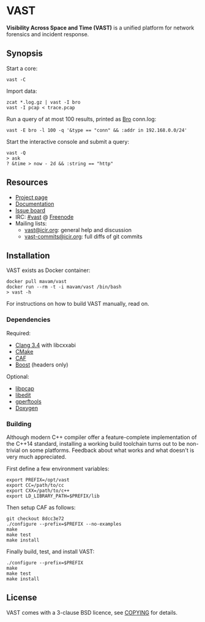 # VAST

**Visibility Across Space and Time (VAST)** is a unified platform for network
forensics and incident response.

## Synopsis

Start a core:

    vast -C

Import data:

    zcat *.log.gz | vast -I bro
    vast -I pcap < trace.pcap

Run a query of at most 100 results, printed as [Bro](http://www.bro.org)
conn.log:

    vast -E bro -l 100 -q '&type == "conn" && :addr in 192.168.0.0/24'

Start the interactive console and submit a query:

    vast -Q
    > ask
    ? &time > now - 2d && :string == "http"

## Resources

- [Project page](http://www.icir.org/vast)
- [Documentation](https://github.com/mavam/vast/wiki)
- [Issue board](https://waffle.io/mavam/vast)
- IRC: [#vast](http://webchat.freenode.net/?channels=vast) @
  [Freenode](https://freenode.net)
- Mailing lists:
    - [vast@icir.org][vast]: general help and discussion
    - [vast-commits@icir.org][vast-commits]: full diffs of git commits

[vast]: http://mailman.icsi.berkeley.edu/mailman/listinfo/vast
[vast-commits]: http://mailman.icsi.berkeley.edu/mailman/listinfo/vast-commits

## Installation

VAST exists as Docker container:

    docker pull mavam/vast
    docker run --rm -t -i mavam/vast /bin/bash
    > vast -h

For instructions on how to build VAST manually, read on.

### Dependencies

Required:

- [Clang 3.4](http://clang.llvm.org/) with libcxxabi
- [CMake](http://www.cmake.org)
- [CAF](https://github.com/actor-framework/actor-framework)
- [Boost](http://www.boost.org) (headers only)

Optional:

- [libpcap](http://www.tcpdump.org)
- [libedit](http://thrysoee.dk/editline)
- [gperftools](http://code.google.com/p/google-perftools)
- [Doxygen](http://www.doxygen.org)

### Building

Although modern C++ compiler offer a feature-complete implementation of the
C++14 standard, installing a working build toolchain turns out to be
non-trivial on some platforms. Feedback about what works and what doesn't
is very much appreciated.

First define a few environment variables:

    export PREFIX=/opt/vast
    export CC=/path/to/cc
    export CXX=/path/to/c++
    export LD_LIBRARY_PATH=$PREFIX/lib

Then setup CAF as follows:

    git checkout 8dcc3e72
    ./configure --prefix=$PREFIX --no-examples
    make
    make test
    make install

Finally build, test, and install VAST:

    ./configure --prefix=$PREFIX
    make
    make test
    make install

## License

VAST comes with a 3-clause BSD licence, see
[COPYING](https://raw.github.com/mavam/vast/master/COPYING) for details.
